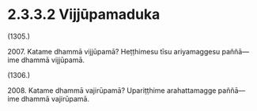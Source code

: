 

# 2.3.3.2 Vijjūpamaduka





(1305.)

2007\. Katame dhammā vijjūpamā? Heṭṭhimesu tīsu ariyamaggesu paññā—  ime dhammā vijjūpamā.

(1306.)

2008\. Katame dhammā vajirūpamā? Upariṭṭhime arahattamagge paññā—  ime dhammā vajirūpamā.



